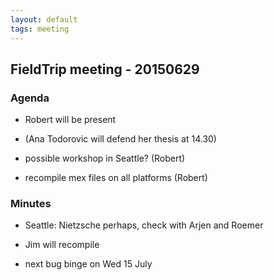 ```yaml
---
layout: default
tags: meeting
---
```



## FieldTrip meeting - 20150629

### Agenda

*  Robert will be present

*  (Ana Todorovic will defend her thesis at 14.30)

*  possible workshop in Seattle? (Robert)

*  recompile mex files on all platforms (Robert)

### Minutes

*  Seattle: Nietzsche perhaps, check with Arjen and Roemer

*  Jim will recompile

*  next bug binge on Wed 15 July
